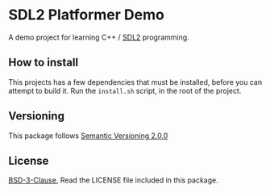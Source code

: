 # SDL2 Platformer Demo

A demo project for learning C++ / [SDL2](https://www.libsdl.org/) programming.

## How to install

This projects has a few dependencies that must be installed, before you can attempt to build it.
Run the `install.sh` script, in the root of the project.

## Versioning

This package follows [Semantic Versioning 2.0.0](http://semver.org/)

## License

[BSD-3-Clause](http://spdx.org/licenses/BSD-3-Clause), Read the LICENSE file included in this package.
